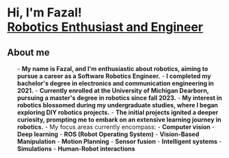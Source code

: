 <h1>Hi, I'm Fazal! <br/><a href="https://www.linkedin.com/in/fazal-rahaman-pasha-mohammed-600775181/">Robotics Enthusiast and Engineer</a></h1>

<h2> <strong>About me</strong> </h2>
<ul>
- <b>My name is Fazal, and I'm enthusiastic about robotics, aiming to pursue a career as a Software Robotics Engineer.</b>
- <b>I completed my bachelor's degree in electronics and communication engineering in 2021.</b>
- <b>Currently enrolled at the University of Michigan Dearborn, pursuing a master's degree in robotics since fall 2023.</b>
- <b>My interest in robotics blossomed during my undergraduate studies, where I began exploring DIY robotics projects.</b>
- <b>The initial projects ignited a deeper curiosity, prompting me to embark on an extensive learning journey in robotics.</b>
- My focus areas currently encompass:
  - <b>Computer vision</b>
  - <b>Deep learning</b>
  - <b>ROS (Robot Operating System)</b>
  - <b>Vision-Based Manipulation</b>
  - <b>Motion Planning</b>
  - <b>Sensor fusion</b>
  - <b>Intelligent systems</b>
  - <b>Simulations</b>
  - <b>Human-Robot interactions</b>
</ul>
